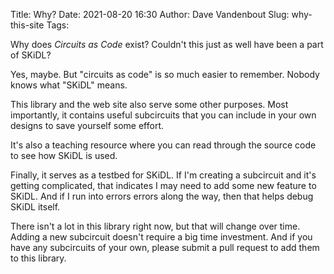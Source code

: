 Title: Why?
Date: 2021-08-20 16:30
Author: Dave Vandenbout
Slug: why-this-site
Tags:

Why does *Circuits as Code* exist?
Couldn't this just as well have been a part of SKiDL?

Yes, maybe. But "circuits as code" is so much easier to remember.
Nobody knows what "SKiDL" means.

This library and the web site also serve some other purposes.
Most importantly, it contains useful subcircuits that you can
include in your own designs to save yourself some effort.

It's also a teaching resource where you can read through the source code to see
how SKiDL is used.

Finally, it serves as a testbed for SKiDL.
If I'm creating a subcircuit and it's getting complicated,
that indicates I may need to add some new feature to SKiDL.
And if I run into errors errors along the way,
then that helps debug SKiDL itself.

There isn't a lot in this library right now, but that will change over time.
Adding a new subcircuit doesn't require a big time investment.
And if you have any subcircuits of your own, please submit a pull request to
add them to this library.
